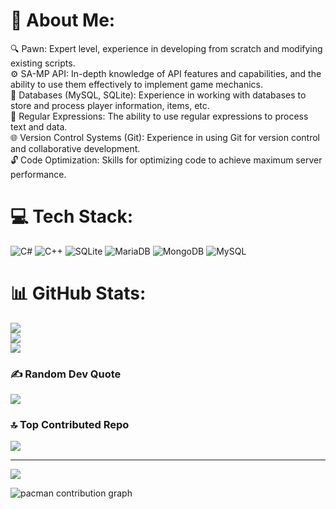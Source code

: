 # 💫 About Me:
🔍 Pawn: Expert level, experience in developing from scratch and modifying existing scripts.<br>⚙️ SA-MP API: In-depth knowledge of API features and capabilities, and the ability to use them effectively to implement game mechanics.<br>🧠 Databases (MySQL, SQLite): Experience in working with databases to store and process player information, items, etc.<br>🎲 Regular Expressions: The ability to use regular expressions to process text and data.<br>🌐 Version Control Systems (Git): Experience in using Git for version control and collaborative development.<br>🔓 Code Optimization: Skills for optimizing code to achieve maximum server performance.


# 💻 Tech Stack:
![C#](https://img.shields.io/badge/c%23-%23239120.svg?style=for-the-badge&logo=csharp&logoColor=white) ![C++](https://img.shields.io/badge/c++-%2300599C.svg?style=for-the-badge&logo=c%2B%2B&logoColor=white) ![SQLite](https://img.shields.io/badge/sqlite-%2307405e.svg?style=for-the-badge&logo=sqlite&logoColor=white) ![MariaDB](https://img.shields.io/badge/MariaDB-003545?style=for-the-badge&logo=mariadb&logoColor=white) ![MongoDB](https://img.shields.io/badge/MongoDB-%234ea94b.svg?style=for-the-badge&logo=mongodb&logoColor=white) ![MySQL](https://img.shields.io/badge/mysql-4479A1.svg?style=for-the-badge&logo=mysql&logoColor=white)
# 📊 GitHub Stats:
![](https://github-readme-stats.vercel.app/api?username=ICEBERG-7777&theme=synthwave&hide_border=false&include_all_commits=false&count_private=false)<br/>
![](https://nirzak-streak-stats.vercel.app/?user=ICEBERG-7777&theme=synthwave&hide_border=false)<br/>
![](https://github-readme-stats.vercel.app/api/top-langs/?username=ICEBERG-7777&theme=synthwave&hide_border=false&include_all_commits=false&count_private=false&layout=compact)

### ✍️ Random Dev Quote
![](https://quotes-github-readme.vercel.app/api?type=horizontal&theme=radical)

### 🔝 Top Contributed Repo
![](https://github-contributor-stats.vercel.app/api?username=ICEBERG-7777&limit=5&theme=dark&combine_all_yearly_contributions=true)

---
[![](https://visitcount.itsvg.in/api?id=ICEBERG-7777&icon=1&color=0)](https://visitcount.itsvg.in)

<picture>
  <source media="(prefers-color-scheme: dark)" srcset="https://raw.githubusercontent.com/ICEBERG-7777/ICEBERG-7777/output/pacman-contribution-graph-dark.svg">
  <source media="(prefers-color-scheme: light)" srcset="https://raw.githubusercontent.com/ICEBERG-7777/ICEBERG-7777/output/pacman-contribution-graph.svg">
  <img alt="pacman contribution graph" src="https://raw.githubusercontent.com/ICEBERG-7777/ICEBERG-7777/output/pacman-contribution-graph.svg">
</picture>
<!-- Proudly created with GPRM ( https://gprm.itsvg.in ) -->
